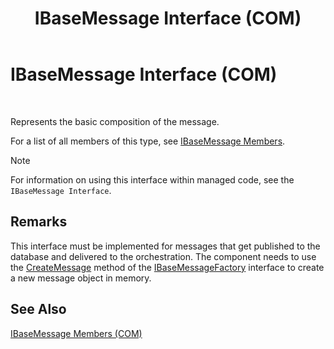 ﻿---
title: IBaseMessage Interface (COM)
TOCTitle: IBaseMessage Interface (COM)
ms:assetid: 8c4ef1bc-a131-41c6-8a7d-3884c2a9c4b4
ms:mtpsurl: https://msdn.microsoft.com/en-us/library/Aa561289(v=BTS.80)
ms:contentKeyID: 51529575
ms.date: 08/30/2017
mtps_version: v=BTS.80
---

# IBaseMessage Interface (COM)

 

Represents the basic composition of the message.

For a list of all members of this type, see [IBaseMessage Members](ibasemessage-members-com.md).


> [!NOTE]
> <P>For information on using this interface within managed code, see the <CODE>IBaseMessage Interface</CODE>.</P>



## Remarks

This interface must be implemented for messages that get published to the database and delivered to the orchestration. The component needs to use the [CreateMessage](ibasemessagefactory-createmessage-method-com.md) method of the [IBaseMessageFactory](ibasemessagefactory-interface-com.md) interface to create a new message object in memory.

## See Also

[IBaseMessage Members (COM)](ibasemessage-members-com.md)

